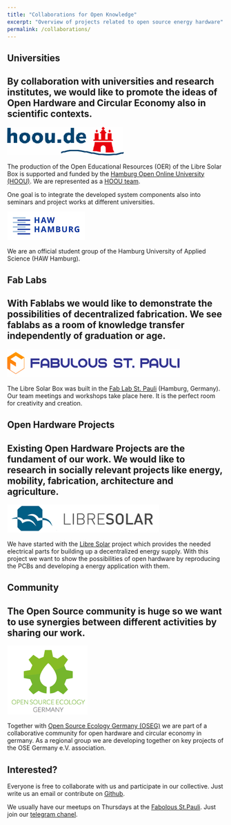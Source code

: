 ```yaml
---
title: "Collaborations for Open Knowledge"
excerpt: "Overview of projects related to open source energy hardware"
permalink: /collaborations/
---
```


## Universities

By collaboration with universities and research institutes, we would like to promote the ideas of Open Hardware and Circular Economy also in scientific contexts.
----------------------------------
![Hoou](/images/hoou_logo_small.png)

The production of the Open Educational Resources (OER) of the Libre Solar Box is supported and funded by the [Hamburg Open Online University (HOOU)](https://www.hoou.de/).
We are represented as a [HOOU team](https://www.hoou.de/announcements/cos-h-collective-open-source-hardware-an-der-haw-hamburg-1-1-1-1-1-1-1-1-1-1-1-1-1-1-1-1-1-1-1-1).

One goal is to integrate the developed system components also into seminars and project works at different universities.

![HAW](/images/logo-haw-2017.png)

We are an official student group of the Hamburg University of Applied Science (HAW Hamburg).

## Fab Labs

With Fablabs we would like to demonstrate the possibilities of decentralized fabrication. We see fablabs as a room of knowledge transfer independently of graduation or age.
--------------------------------------------
![fablab_stpauli](/images/fabulous_logo_small.png)


The Libre Solar Box was built in the [Fab Lab St. Pauli](http://fablab-hamburg.org/) (Hamburg, Germany). Our team meetings and workshops take place here. It is the perfect room for creativity and creation.


<!--
Kooperation im Umfeld dezentrale Produktion, Wissenstransfer in Zivilgesellschaft
-->

<!--
## Other Organizations

Bsp Kollektiv Liebe, Kommunikation nach außen, Bewusstsein Schaffung durch kulturellen und kreativen Austausch
Open Source Ecology, Community Mitglied im Open Hardware Umfeld
-->

## Open Hardware Projects

Existing Open Hardware Projects are the fundament of our work. We would like to research in socially relevant projects like energy, mobility, fabrication, architecture and agriculture.
-----------------------------
![libre_solar](/images/libresolar_logo.png)

We have started with the [Libre Solar](http://libre.solar/) project which provides the needed electrical parts for building up a decentralized energy supply.
With this project we want to show the possibilities of open hardware by reproducing the PCBs and developing a energy application with them.

## Community

The Open Source community is huge so we want to use synergies between different activities by sharing our work.
--------------------
![oseg](/images/Logo_OSEG.png)

Together with [Open Source Ecology Germany (OSEG)](https://opensourceecology.de/) we are part of a collaborative community for open hardware and circular economy in germany. As a regional group we are developing together on key projects of the OSE Germany e.V. association.

## Interested?

Everyone is free to collaborate with us and participate in our collective. Just write us an email or contribute on [Github](https://github.com/CollectiveOpenSourceHardware).

We usually have our meetups on Thursdays at the [Fabolous St.Pauli](http://www.fablab-hamburg.org/).
Just join our [telegram chanel](https://t.me/joinchat/ETorPA8QlOb8LAn82PtBcw).
